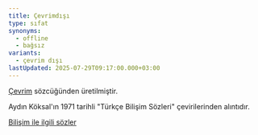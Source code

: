 ```yaml
---
title: Çevrimdışı
type: sıfat
synonyms:
  - offline
  - bağsız
variants:
  - çevrim dışı
lastUpdated: 2025-07-29T09:17:00.000+03:00
---
```

[Çevrim](/sozluk/çevrim) sözcüğünden üretilmiştir.

Aydın Köksal'ın 1971 tarihli "Türkçe Bilişim Sözleri" çevirilerinden alıntıdır.

[Bilişim ile ilgili sözler](/yazilar/02_bilişim)
